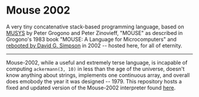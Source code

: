 # Mouse 2002
A very tiny concatenative stack-based programming language, based on [MUSYS](http://www.musicainformatica.org/topics/musys.php) by Peter Grogono and Peter Zinovieff, "MOUSE" as described in Grogono's 1983 book "MOUSE: A Language for Microcomputers" and [rebooted by David G. Simpson](http://mouse.davidgsimpson.com) in 2002 -- hosted here, for all of eternity.

---

Mouse-2002, while a useful and extremely terse language, is incapable of computing `ackermann(3, 10)` in less than the age of the universe, doesn't know anything about strings, implements one continuous array, and overall does emobody the year it was designed -- 1979. This repository hosts a fixed and updated version of the Mouse-2002 interpreter found [here](http://mouse.davidgsimpson.com/mouse2002/index.html).
